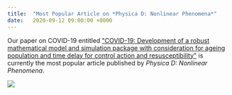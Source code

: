 ```yaml
---
title:  "Most Popular Article on *Physica D: Nonlinear Phenomena*"
date:   2020-09-12 09:00:00 +0000
---
```


Our paper on COVID-19 entitled ["COVID-19: Development of a robust mathematical model and simulation package with consideration for ageing population and time delay for control action and resusceptibility"](https://doi.org/10.1016/j.physd.2020.132599) is currently the most popular article published by *Physica D: Nonlinear Phenomena*.

![](https://www.markusng.com/assets/Figures/PhysicaDPopular.png)


